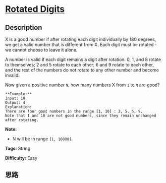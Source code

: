 # [Rotated Digits][title]

## Description

X is a good number if after rotating each digit individually by 180 degrees,
we get a valid number that is different from X.  Each digit must be rotated -
we cannot choose to leave it alone.

A number is valid if each digit remains a digit after rotation. 0, 1, and 8
rotate to themselves; 2 and 5 rotate to each other; 6 and 9 rotate to each
other, and the rest of the numbers do not rotate to any other number and
become invalid.

Now given a positive number `N`, how many numbers X from `1` to `N` are good?
            **Example:**    Input: 10    Output: 4    Explanation:     There are four good numbers in the range [1, 10] : 2, 5, 6, 9.    Note that 1 and 10 are not good numbers, since they remain unchanged after rotating.    

**Note:**

  * N  will be in range `[1, 10000]`.


**Tags:** String

**Difficulty:** Easy

## 思路

[title]: https://leetcode.com/problems/rotated-digits
